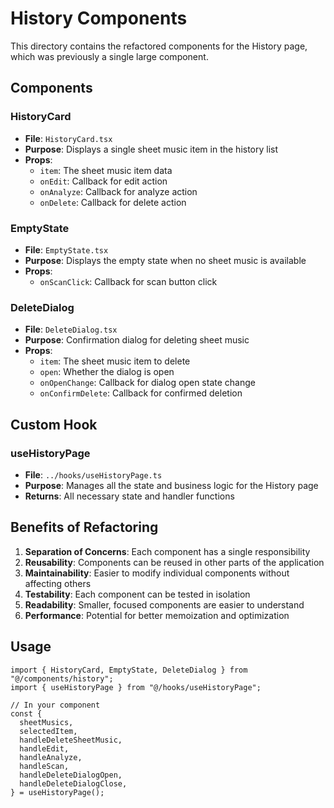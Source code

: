 # History Components

This directory contains the refactored components for the History page, which was previously a single large component.

## Components

### HistoryCard
- **File**: `HistoryCard.tsx`
- **Purpose**: Displays a single sheet music item in the history list
- **Props**:
  - `item`: The sheet music item data
  - `onEdit`: Callback for edit action
  - `onAnalyze`: Callback for analyze action
  - `onDelete`: Callback for delete action

### EmptyState
- **File**: `EmptyState.tsx`
- **Purpose**: Displays the empty state when no sheet music is available
- **Props**:
  - `onScanClick`: Callback for scan button click

### DeleteDialog
- **File**: `DeleteDialog.tsx`
- **Purpose**: Confirmation dialog for deleting sheet music
- **Props**:
  - `item`: The sheet music item to delete
  - `open`: Whether the dialog is open
  - `onOpenChange`: Callback for dialog open state change
  - `onConfirmDelete`: Callback for confirmed deletion

## Custom Hook

### useHistoryPage
- **File**: `../hooks/useHistoryPage.ts`
- **Purpose**: Manages all the state and business logic for the History page
- **Returns**: All necessary state and handler functions

## Benefits of Refactoring

1. **Separation of Concerns**: Each component has a single responsibility
2. **Reusability**: Components can be reused in other parts of the application
3. **Maintainability**: Easier to modify individual components without affecting others
4. **Testability**: Each component can be tested in isolation
5. **Readability**: Smaller, focused components are easier to understand
6. **Performance**: Potential for better memoization and optimization

## Usage

```tsx
import { HistoryCard, EmptyState, DeleteDialog } from "@/components/history";
import { useHistoryPage } from "@/hooks/useHistoryPage";

// In your component
const {
  sheetMusics,
  selectedItem,
  handleDeleteSheetMusic,
  handleEdit,
  handleAnalyze,
  handleScan,
  handleDeleteDialogOpen,
  handleDeleteDialogClose,
} = useHistoryPage();
```
